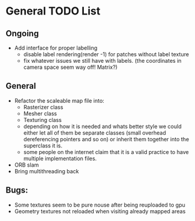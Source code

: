 # General TODO List

## Ongoing
* Add interface for proper labelling
    * disable label rendering(render -1) for patches without label texture
    * fix whatever issues we still have with labels. (the coordinates in camera space seem way off! Matrix?)
## General
* Refactor the scaleable map file into:
    * Rasterizer class
    * Mesher class
    * Texturing class
    * depending on how it is needed and whats better style we could
    either let all of them be separate classes 
    (small overhead dereferencing pointers and so on) or inherit them 
    together into the superclass it is.
    * some people on the internet claim that it is a valid practice to have multiple implementation files.
* ORB slam
* Bring multithreading back

## Bugs:
* Some textures seem to be pure nouse after being reuploaded to gpu
* Geometry textures not reloaded when visiting already mapped areas